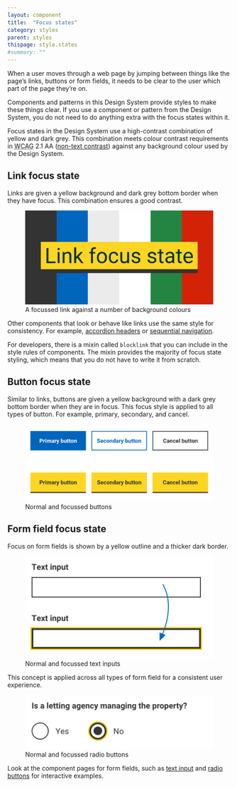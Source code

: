 ```yaml
---
layout: component
title:  "Focus states"
category: styles
parent: styles
thispage: style.states
#summary: ""
---
```


When a user moves through a web page by jumping between things like the page’s links, buttons or form fields, it needs to be clear to the user which part of the page they’re on.

Components and patterns in this Design System provide styles to make these things clear. If you use a component or pattern from the Design System, you do not need to do anything extra with the focus states within it.

Focus states in the Design System use a high-contrast combination of yellow and dark grey. This combination meets colour contrast requirements in <abbr title="Web Content Accessibility Guidelines ">WCAG</abbr> 2.1 AA ([non-text contrast](https://www.w3.org/WAI/WCAG21/Understanding/non-text-contrast.html)) against any background colour used by the Design System.


## Link focus state

Links are given a yellow background and dark grey bottom border when they have focus. This combination ensures a good contrast.

<figure class="example__content">
<img alt="Some text in a focussed state placed against different background colours to show how colour contrast is still maintained" src="/assets/images/focus-link.svg">
<figcaption>A focussed link against a number of background colours</figcaption>
</figure>

Other components that look or behave like links use the same style for consistency. For example, [accordion headers](/components/accordion) or [sequential navigation](/components/sequential-navigation).

<div class="ds_inset-text">For developers, there is a mixin called <code>blocklink</code> that you can include in the style rules of components. The mixin provides the majority of focus state styling, which means that you do not have to write it from scratch.</div>

## Button focus state

Similar to links, buttons are given a yellow background with a dark grey bottom border when they are in focus. This focus style is applied to all types of button. For example, primary, secondary, and cancel.

<figure class="example__content">
<img style="max-height: 224px" alt="The Design System's primary, secondary and cancel button styles and how they look when focussed" src="/assets/images/focus-buttons.png">
<figcaption>Normal and focussed buttons</figcaption>
</figure>

## Form field focus state

Focus on form fields is shown by a yellow outline and a thicker dark border.

<figure class="example__content">
<img style="max-height: 240px" alt="A text input and how its appearance changes when it has focus" src="/assets/images/focus-text.png">
<figcaption>Normal and focussed text inputs</figcaption>
</figure>

This concept is applied across all types of form field for a consistent user experience.

<figure class="example__content">
<img style="max-height: 128px" alt="Two radio buttons, one without focus and the other showing the focussed state" src="/assets/images/focus-radio.png">
<figcaption>Normal and focussed radio buttons</figcaption>
</figure>

Look at the component pages for form fields, such as [text input](/components/text-input/) and [radio buttons](t/components/radio-buttons/) for interactive examples.
